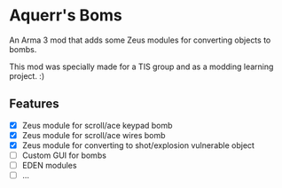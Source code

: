 # Aquerr's Boms

An Arma 3 mod that adds some Zeus modules for converting objects to bombs.

This mod was specially made for a TIS group and as a modding learning project. :)

## Features

- [x] Zeus module for scroll/ace keypad bomb
- [x] Zeus module for scroll/ace wires bomb
- [x] Zeus module for converting to shot/explosion vulnerable object
- [ ] Custom GUI for bombs
- [ ] EDEN modules
- [ ] ...